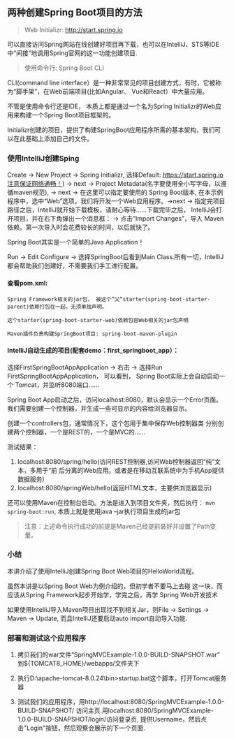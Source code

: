 ## 两种创建Spring Boot项目的方法

>Web Initializr: http://start.spring.io

可以直接访问Spring网站在线创建好项目再下载，也可以在IntelliJ、STS等IDE中“间接”地调用Spring官网的这一功能创建项目.

>使用命令行: Spring Boot CLI

CLI(command line interface）是一种非常常见的项目创建方式，有时，它被称为“脚手架”，在Web前端项目(比如Angular、 Vue和React）中大量应用。

不管是使用命令行还是IDE， 本质上都是通过一个名为Spring Initializr的Web应
用来构建一个Spring Boot项目框架的。

Initializr创建的项目，提供了构建SpringBoot应用程序所需的基本架构，我们可
以在此基础上添加自己的文件。

### 使用IntelliJ创建Sping 

Create -> New Project -> Spring Initializr, 选择Default: https://start.spring.io注意保证网络通畅！) -> next -> Project Metadata(名字要使用全小写字母，以遵循maven规范), -> next -> 在这里可以指定要使用的
Spring Boot版本, 在本示例程序中，选中“Web”选项，我们将开发一个Web应用程序。->next -> 指定完项目路径之后，IntelliJ就开始下载模板，请耐心等待……下载完毕之后， IntelliJ会打开项目，并在右下角弹出一个消息框： -> 点击”Import Changes”，导入
Maven依赖。第一次导入时会花费较长的时间，以后就快了。

Spring Boot其实是一个简单的Java Application！

Run -> Edit Configure -> 选择SpringBoot后看到Main Class.所有一切，IntelliJ都会帮助我们创建好，不需要我们手工进行配置。

#### 查看pom.xml:

```
Spring Framework相关的jar包， 被这个”父”starter(spring-boot-starter-parent)依赖打包在一起，无须单独声明。

这个starter(spring-boot-starter-web)依赖包容Web相关的jar包声明

Maven插件负责构建SpringBoot项目: spring-boot-maven-plugin
```

#### IntelliJ自动生成的项目(配套demo：first_springboot_app）：

选择FirstSpringBootAppApplication -> 右击 -> 选择Run FirstSpringBootAppApplication， 可以看到， Spring Boot实际上会自动启动一个
Tomcat，并监听8080端口……

Spring Boot App启动之后，访问localhost:8080，默认会显示一个Error页面。
我们需要创建一个控制器，并生成一些可显示的内容给浏览器显示。

创建一个controllers包，通常情况下，这个包用于集中保存Web控制器类
分别创建两个控制器，一个是REST的，一个是MVC的……

测试结果：

1. localhost:8080/spring/hello(访问REST控制器,访问Web控制器返回“纯”文本，多用于“前
后分离的Web应用。或者是在移动互联系统中为手机App提供数据服务)
2. localhost:8080/springWeb/hello(返回HTML文本，主要供浏览器显示)

还可以使用Maven在控制台启动。方法是进入到项目文件夹，然后执行：
`mvn spring-boot:run`, 本质上就是使用java –jar执行项目生成的jar包

>注意：上述命令执行成功的前提是Maven己经提前装好并设置了Path变量。

### 小结

本讲介绍了使用IntelliJ创建Spring Boot Web项目的HelloWorld流程。

虽然本讲是以Spring Boot Web为例介绍的，但初学者不要马上去碰
这一块，而应该从Spring Framework起步开始学，学完之后，再学
Spring Web开发技术

如果使用IntelliJ导入Maven项目出现找不到相关Jar，则File -> Settings -> Maven -> Update, 而且IntelliJ还要启动auto import自动导入功能.

### 部署和测试这个应用程序

1. 拷贝我们的war文件“SpringMVCExample-1.0.0-BUILD-SNAPSHOT.war” 
到${TOMCAT8_HOME}/webapps/文件夹下

2. 执行D:\apache-tomcat-8.0.24\bin>startup.bat这个脚本，打开Tomcat服务器

3. 测试我们的应用程序，用http://localhost:8080/SpringMVCExample-1.0.0-BUILD-SNAPSHOT/
访问主页.用localhost:8080/SpringMVCExample-1.0.0-BUILD-SNAPSHOT/login/访问登录页,
提供Username，然后点击"Login"按钮，然后观察会展示的下一个页面.

